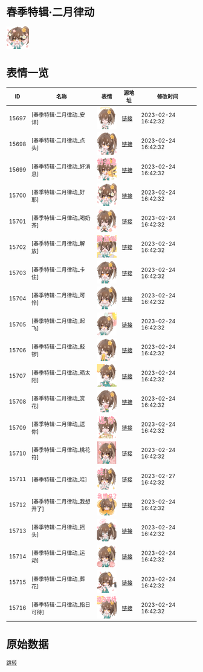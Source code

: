 # 春季特辑·二月律动

<img src="./cover.png" height="60" alt="cover" />

# 表情一览

|ID|名称|表情|源地址|修改时间|
|----|----|----|----|----|
|15697|[春季特辑·二月律动_安详]|<img src="./pic/015697_%5B春季特辑·二月律动_安详%5D.png" height="60" alt="安详"/>|[链接](https://i0.hdslb.com/bfs/emote/d1e0e0d0f4e193be1a6806a71a5623c0fc388704.png)|2023-02-24 16:42:32|
|15698|[春季特辑·二月律动_点头]|<img src="./pic/015698_%5B春季特辑·二月律动_点头%5D.png" height="60" alt="点头"/>|[链接](https://i0.hdslb.com/bfs/emote/97da3327a291f39ecff9b68458417a40f55e19f4.png)|2023-02-24 16:42:32|
|15699|[春季特辑·二月律动_好消息]|<img src="./pic/015699_%5B春季特辑·二月律动_好消息%5D.png" height="60" alt="好消息"/>|[链接](https://i0.hdslb.com/bfs/emote/a6f99b2fb38ee348a5426d1f333b02aec6cb1841.png)|2023-02-24 16:42:32|
|15700|[春季特辑·二月律动_好耶]|<img src="./pic/015700_%5B春季特辑·二月律动_好耶%5D.png" height="60" alt="好耶"/>|[链接](https://i0.hdslb.com/bfs/emote/ddb3df692db3b029447d7f012e2ad2a5b26059cc.png)|2023-02-24 16:42:32|
|15701|[春季特辑·二月律动_喝奶茶]|<img src="./pic/015701_%5B春季特辑·二月律动_喝奶茶%5D.png" height="60" alt="喝奶茶"/>|[链接](https://i0.hdslb.com/bfs/emote/b305f7a32e07c4ecedb44c68e6c9bca1552be8a4.png)|2023-02-24 16:42:32|
|15702|[春季特辑·二月律动_解放]|<img src="./pic/015702_%5B春季特辑·二月律动_解放%5D.png" height="60" alt="解放"/>|[链接](https://i0.hdslb.com/bfs/emote/50b929f73254cacecdd334267d603c994d078813.png)|2023-02-24 16:42:32|
|15703|[春季特辑·二月律动_卡住]|<img src="./pic/015703_%5B春季特辑·二月律动_卡住%5D.png" height="60" alt="卡住"/>|[链接](https://i0.hdslb.com/bfs/emote/c9176269d445b8d9394221fe0e839cdc8d55f6f6.png)|2023-02-24 16:42:32|
|15704|[春季特辑·二月律动_可怜]|<img src="./pic/015704_%5B春季特辑·二月律动_可怜%5D.png" height="60" alt="可怜"/>|[链接](https://i0.hdslb.com/bfs/emote/f1d06cd93fe13d172eac5df7c8e06337112cf23f.png)|2023-02-24 16:42:32|
|15705|[春季特辑·二月律动_起飞]|<img src="./pic/015705_%5B春季特辑·二月律动_起飞%5D.png" height="60" alt="起飞"/>|[链接](https://i0.hdslb.com/bfs/emote/dbefb3cc7f7e90f0530e5b270e1453163b2f3b7e.png)|2023-02-24 16:42:32|
|15706|[春季特辑·二月律动_敲锣]|<img src="./pic/015706_%5B春季特辑·二月律动_敲锣%5D.png" height="60" alt="敲锣"/>|[链接](https://i0.hdslb.com/bfs/emote/6ebb133f606ef792ad268414b6fd1613933e4c3f.png)|2023-02-24 16:42:32|
|15707|[春季特辑·二月律动_晒太阳]|<img src="./pic/015707_%5B春季特辑·二月律动_晒太阳%5D.png" height="60" alt="晒太阳"/>|[链接](https://i0.hdslb.com/bfs/emote/b4075a91434bb0390b54b3b135d298accfccdb36.png)|2023-02-24 16:42:32|
|15708|[春季特辑·二月律动_赏花]|<img src="./pic/015708_%5B春季特辑·二月律动_赏花%5D.png" height="60" alt="赏花"/>|[链接](https://i0.hdslb.com/bfs/emote/2b933af47c05d18315b5b6803425615357cca412.png)|2023-02-24 16:42:32|
|15709|[春季特辑·二月律动_送你]|<img src="./pic/015709_%5B春季特辑·二月律动_送你%5D.png" height="60" alt="送你"/>|[链接](https://i0.hdslb.com/bfs/emote/9b05fc6c5006e1628ca8eeaf7c30d0da55a4c5a3.png)|2023-02-24 16:42:32|
|15710|[春季特辑·二月律动_桃花符]|<img src="./pic/015710_%5B春季特辑·二月律动_桃花符%5D.png" height="60" alt="桃花符"/>|[链接](https://i0.hdslb.com/bfs/emote/a70225edc42a6ccb81ef9d79eed19b8a9e56dacb.png)|2023-02-24 16:42:32|
|15711|[春季特辑·二月律动_哇]|<img src="./pic/015711_%5B春季特辑·二月律动_哇%5D.png" height="60" alt="哇"/>|[链接](https://i0.hdslb.com/bfs/emote/6d2ac3cb77c7285e5d301008960598c1a582ee18.png)|2023-02-27 16:42:32|
|15712|[春季特辑·二月律动_我想开了]|<img src="./pic/015712_%5B春季特辑·二月律动_我想开了%5D.png" height="60" alt="我想开了"/>|[链接](https://i0.hdslb.com/bfs/emote/f0190017d2dceed6e646f8389e8c8919316005fa.png)|2023-02-24 16:42:32|
|15713|[春季特辑·二月律动_摇头]|<img src="./pic/015713_%5B春季特辑·二月律动_摇头%5D.png" height="60" alt="摇头"/>|[链接](https://i0.hdslb.com/bfs/emote/0e64993d1c6dc12ea6418bf6d02e1ddeabf11713.png)|2023-02-24 16:42:32|
|15714|[春季特辑·二月律动_运动]|<img src="./pic/015714_%5B春季特辑·二月律动_运动%5D.png" height="60" alt="运动"/>|[链接](https://i0.hdslb.com/bfs/emote/939a45e431946d5868a729e48ae4335fceb99a71.png)|2023-02-24 16:42:32|
|15715|[春季特辑·二月律动_葬花]|<img src="./pic/015715_%5B春季特辑·二月律动_葬花%5D.png" height="60" alt="葬花"/>|[链接](https://i0.hdslb.com/bfs/emote/d8a936ebae1ef5dfa97d02d666808cb5263dd066.png)|2023-02-24 16:42:32|
|15716|[春季特辑·二月律动_指日可待]|<img src="./pic/015716_%5B春季特辑·二月律动_指日可待%5D.png" height="60" alt="指日可待"/>|[链接](https://i0.hdslb.com/bfs/emote/08ee17ee916d28c308301408bd6cd616ad1f4658.png)|2023-02-24 16:42:32|

# 原始数据

[跳转](./raw.json)

